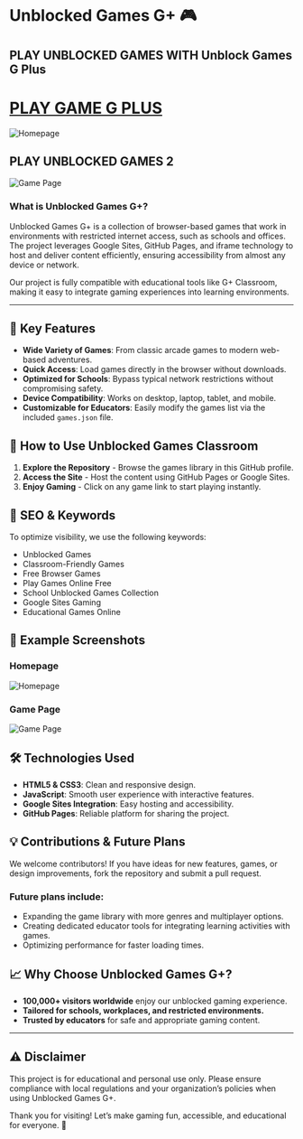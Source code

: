 # Unblocked Games G+ 🎮

## PLAY UNBLOCKED GAMES WITH Unblock Games G Plus

# [PLAY GAME G PLUS](https://sites.google.com/view/drive-u-77-home/games)

![Homepage](https://camo.githubusercontent.com/b613ea0eca9ae0839d13a28d08bb3ae8f4b7d5c8df4978edab3bb8954fb9eaf1/68747470733a2f2f656e637279707465642d74626e322e677374617469632e636f6d2f696d616765733f713d74626e3a414e6439476354586a4932705f3134654e76674e64596a37517a6f4b775158795454354f315f51564e6743473065727767583038517a4b46445056733954776652716f513378636f6c6e77613277)

## PLAY UNBLOCKED GAMES 2

![Game Page](https://camo.githubusercontent.com/b613ea0eca9ae0839d13a28d08bb3ae8f4b7d5c8df4978edab3bb8954fb9eaf1/68747470733a2f2f656e637279707465642d74626e322e677374617469632e636f6d2f696d616765733f713d74626e3a414e6439476354586a4932705f3134654e76674e64596a37517a6f4b775158795454354f315f51564e6743473065727767583038517a4b46445056733954776652716f513378636f6c6e77613277)

### What is Unblocked Games G+?
Unblocked Games G+ is a collection of browser-based games that work in environments with restricted internet access, such as schools and offices. The project leverages Google Sites, GitHub Pages, and iframe technology to host and deliver content efficiently, ensuring accessibility from almost any device or network.

Our project is fully compatible with educational tools like G+ Classroom, making it easy to integrate gaming experiences into learning environments.

---

## 🌟 Key Features
- **Wide Variety of Games**: From classic arcade games to modern web-based adventures.
- **Quick Access**: Load games directly in the browser without downloads.
- **Optimized for Schools**: Bypass typical network restrictions without compromising safety.
- **Device Compatibility**: Works on desktop, laptop, tablet, and mobile.
- **Customizable for Educators**: Easily modify the games list via the included `games.json` file.

## 🚀 How to Use Unblocked Games Classroom
1. **Explore the Repository** - Browse the games library in this GitHub profile.
2. **Access the Site** - Host the content using GitHub Pages or Google Sites.
3. **Enjoy Gaming** - Click on any game link to start playing instantly.

## 🎨 SEO & Keywords
To optimize visibility, we use the following keywords:
- Unblocked Games
- Classroom-Friendly Games
- Free Browser Games
- Play Games Online Free
- School Unblocked Games Collection
- Google Sites Gaming
- Educational Games Online

## 📸 Example Screenshots
### Homepage
![Homepage](https://camo.githubusercontent.com/b613ea0eca9ae0839d13a28d08bb3ae8f4b7d5c8df4978edab3bb8954fb9eaf1/68747470733a2f2f656e637279707465642d74626e322e677374617469632e636f6d2f696d616765733f713d74626e3a414e6439476354586a4932705f3134654e76674e64596a37517a6f4b775158795454354f315f51564e6743473065727767583038517a4b46445056733954776652716f513378636f6c6e77613277)

### Game Page
![Game Page](https://camo.githubusercontent.com/b613ea0eca9ae0839d13a28d08bb3ae8f4b7d5c8df4978edab3bb8954fb9eaf1/68747470733a2f2f656e637279707465642d74626e322e677374617469632e636f6d2f696d616765733f713d74626e3a414e6439476354586a4932705f3134654e76674e64596a37517a6f4b775158795454354f315f51564e6743473065727767583038517a4b46445056733954776652716f513378636f6c6e77613277)

## 🛠️ Technologies Used
- **HTML5 & CSS3**: Clean and responsive design.
- **JavaScript**: Smooth user experience with interactive features.
- **Google Sites Integration**: Easy hosting and accessibility.
- **GitHub Pages**: Reliable platform for sharing the project.

## 💡 Contributions & Future Plans
We welcome contributors! If you have ideas for new features, games, or design improvements, fork the repository and submit a pull request.

### Future plans include:
- Expanding the game library with more genres and multiplayer options.
- Creating dedicated educator tools for integrating learning activities with games.
- Optimizing performance for faster loading times.

## 📈 Why Choose Unblocked Games G+?
- **100,000+ visitors worldwide** enjoy our unblocked gaming experience.
- **Tailored for schools, workplaces, and restricted environments.**
- **Trusted by educators** for safe and appropriate gaming content.

---

## ⚠️ Disclaimer
This project is for educational and personal use only. Please ensure compliance with local regulations and your organization’s policies when using Unblocked Games G+.

Thank you for visiting! Let’s make gaming fun, accessible, and educational for everyone. 🎉

